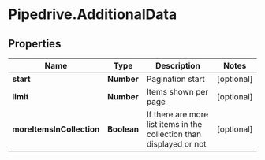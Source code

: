 # Pipedrive.AdditionalData

## Properties

Name | Type | Description | Notes
------------ | ------------- | ------------- | -------------
**start** | **Number** | Pagination start | [optional] 
**limit** | **Number** | Items shown per page | [optional] 
**moreItemsInCollection** | **Boolean** | If there are more list items in the collection than displayed or not | [optional] 


